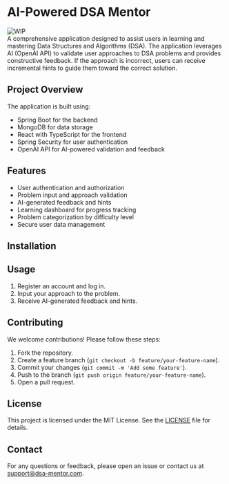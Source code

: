 # AI-Powered DSA Mentor
![WIP](https://img.shields.io/badge/status-work--in--progress-yellow)                                        
A comprehensive application designed to assist users in learning and mastering Data Structures and Algorithms (DSA). The application leverages AI (OpenAI API) to validate user approaches to DSA problems and provides constructive feedback. If the approach is incorrect, users can receive incremental hints to guide them toward the correct solution.

## Project Overview

The application is built using:
- Spring Boot for the backend
- MongoDB for data storage
- React with TypeScript for the frontend
- Spring Security for user authentication
- OpenAI API for AI-powered validation and feedback

## Features

- User authentication and authorization
- Problem input and approach validation
- AI-generated feedback and hints
- Learning dashboard for progress tracking
- Problem categorization by difficulty level
- Secure user data management

## Installation


## Usage

1. Register an account and log in.
2. Input your approach to the problem.
3. Receive AI-generated feedback and hints.


## Contributing

We welcome contributions! Please follow these steps:

1. Fork the repository.
2. Create a feature branch (`git checkout -b feature/your-feature-name`).
3. Commit your changes (`git commit -m 'Add some feature'`).
4. Push to the branch (`git push origin feature/your-feature-name`).
5. Open a pull request.

## License

This project is licensed under the MIT License. See the [LICENSE](LICENSE) file for details.

## Contact

For any questions or feedback, please open an issue or contact us at support@dsa-mentor.com.
